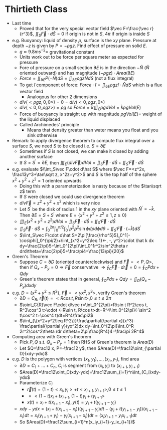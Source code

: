 # Thirtieth Class
* Last time
  * Proved that for the very special vector field $\vec F=\frac{\vec r}{r^3}$, $\iint_S\vec F\cdot d\hat S= 0$ if origin is not in $S$, $4\pi$ if origin is inside $S$
* e.g. Buoyancy: liquid of density $\rho$, surface is the $xy$ plane. Pressure at depth $-z$ is given by $P=-\rho gz$. Find effect of pressure on solid $E$. 
  * $g\approx 9.8ms^{-2}=$ gravitational constant
  * Units work out to be force per square meter as expected for pressure
  * Fore of pressure on a small section $\partial E$ is in the direction $-\hat N$ ($\hat N$ oriented outward) and has magnitude $(-\rho gz)\cdot Area(\partial E)$
  * $Force=\iint_{\partial E}P(-\hat N)dS=\iint_{\partial E}\rho gz\hat NdS$ (not a flux integral)
  * To get $\hat i$ component of force: $Force\cdot\hat i=\iint_{\partial E}\rho gz\hat i\cdot\hat NdS$ which is a flux vector field
    * Analogous for other 2 dimensions
  * $div(<\rho gz, 0, 0>)=0=div(<0, \rho gz, 0>)$
  * $div(<0, 0, \rho gz>)=\rho g$ so $Force=\hat k\iiint_{E}\rho gdVol=\hat k\rho gVol(E)$
  * Force of buoyancy is straight up with magnitude $\rho g Vol(E)=$ weight of the liquid displaced
  * Called Archimedes' principle
    * Means that density greater than water means you float and you sink otherwise
* Remark: to apply divergence theorem to compute flux integral over a surface $S$, we need $S$ to be closed i.e. $S=\partial E$
  * Sometimes if $S$ is not closed, we can make it closed by adding another surface
  * If $S=S^\prime=\partial E$, then $\iiint_E(div\vec F)dVol=\iint_S\vec F\cdot d\hat S+\iint_{S^\prime}\vec F\cdot d\hat S$
* e.g. evaluate $\\int_S\vec F\cdot d\hat S$ where $\vec F=<z^2x, \frac13y^3+\tan\sqrt z, x^2z+y^2>$ and $S$ is the top half of the sphere $x^2+y^2+z^2=1$ oriented upwards
  * Doing this with a parameterization is nasty because of the $\tan\sqrt z$ term
  * If $S$ were closed we could use divergence theorem
  * $div\vec F=z^2+y^2+x^2$ which is very nice
  * Let $S^\prime$ be the disk of radius $1$ in the $xy$ plane oriented with $\hat N^\prime=-\hat k$. Then $\partial E=S+S^\prime$ where $E=\{x^2+y^2+z^2\leq 1, z\geq 0\}$
  * $\iiint_E(x^2+y^2+z^2)dVol=\iint_S\vec F\cdot d\hat S+\iint_{S^\prime}\vec F\cdot d\hat S$
  * $\iint_S\vec F\cdot d\hat S=\int_0^{2\pi}\int_{0}^{\pi/2}\int_0^1\rho^2\rho^2\sin\phi d\rho d\phi d\theta-\iint_{S^\prime}\vec F\cdot(-\hat k)dS^\prime$
  * $\iint_S\vec F\cdot d\hat S=2\pi[\frac{\rho^5}5]_0^1[-\cos\phi]_0^{\pi/2}+\iint_{x^2+y^2\leq 1}<-, -, y^2>\cdot \hat k dx dy=\frac{2\pi}5+\int_0^{2\pi}\int_0^1r^2\sin^2\theta r drd\theta=\frac{2\pi}5+\frac\pi4=\frac{13\pi}{20}$
* Green's Theorem
  * Suppose $C=\partial D$ (oriented counterclockwise) and $\vec F=<P, Q>$, then if $Q_x-P_y=0\Rightarrow\vec F$ conservative $\Rightarrow\oint_C\vec F\cdot d\vec r=0=\oint_C Pdx+Qdy$
  * Green's theorem states that in general, $\oint_CPdx+Qdy=\iint_D(Q_x-P_y)dx dy$
* e.g. $D=\{x^2+y^2\leq R^2\}$, $\vec F=<yx^2, x^3>$, verify Green's theorem
  * $\partial D=C_R$, $\vec r(t)=<R\cos t, R\sin t>, 0\leq t\leq 2\pi$
  * $\oint_C{R}\vec F\cdot d\vec r=\int_0^{2\pi}<R\sin t R^2\cos t, R^3\cos^3 t>\cdot <-R\sin t, R\cos t>dt=R^4\int_0^{2\pi}(-\sin^2 t\cos^2 t+\cos^4 t)dt=R^4\frac\pi2$
  * $\iint_{\{x^2+y^2\leq R^2\}}\frac\partial{\partial x}(x^3)-\frac\partial{\partial y}(yx^2)dx dy=\int_0^{2\pi}\int_0^R 2r^2\cos^2\theta rdr d\theta=2\pi\frac{R^4}4=\frac\pi 2R^4$
* Computing area with Green's theorem
  * Pick $P, Q$ s.t. $Q_x-P_y=1$ then RHS of Green's theorem is $Area(D)$
  * Let $Q=\frac12 x, P=-\frac12 y$, then $Area(D)=\frac12\oint_{\partial D}(xdy-ydx)$
* e.g. $D$ is the polygon with vertices $(x_1, y_1), \ldots, (x_n, y_1)$, find area
  * $\partial D=C_1+\ldots+C_n$, $C_i$ is segment from $(x_i, y_i)$ to $(x_{i+1}, y_{i+1})$
  * $Area(D)=\frac12\oint_C(xdy-ydx)=\frac12\sum_{i=1}^n\int_{C_i}xdy-ydx$
  * Parameterize $C_i$
    * $\vec r(t)=(1-t)<x_i, y_i>+t<x_{i+1}, y_{i+1}>, 0\leq t\leq 1$
    * $=<(1-t)x_i+tx_{i+1}, (1-t)y_i+ty_{i+1}>$
    * $x(t)=x_i+t(x_{i+1}-x_i), y(t)=y_i+t(y_{i+1}-y_i)$
  * $xdy-ydx=(x_i+t(x_{i+1}-x_i))(y_{i+1}-y_i)dt-(y_i+t(y_{i+1}-y_i))(x_{i+1}-x_i)dt=x_i(y_{i+1}+y_i)-y_i(x_{i+1}-x_i))dt=(x_iy_{i+1}-y_ix_{i+1})dt$
  * So $Area(D)=\frac12\sum_{i=1}^n(x_iy_{i+1}-y_ix_{i+1})$